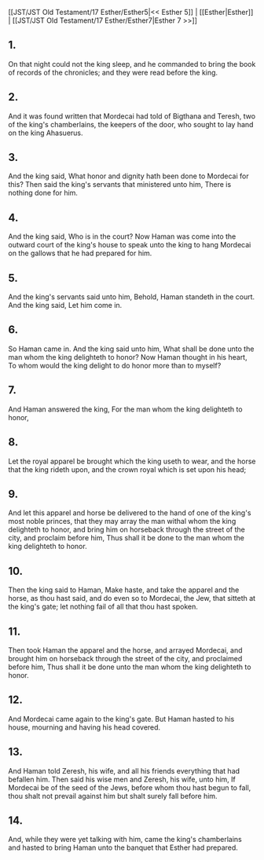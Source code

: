 [[JST/JST Old Testament/17 Esther/Esther5|<< Esther 5]] | [[Esther|Esther]] | [[JST/JST Old Testament/17 Esther/Esther7|Esther 7 >>]]
## 1.
On that night could not the king sleep, and he commanded to bring the book of records of the chronicles; and they were read before the king.
## 2.
And it was found written that Mordecai had told of Bigthana and Teresh, two of the king\'s chamberlains, the keepers of the door, who sought to lay hand on the king Ahasuerus.
## 3.
And the king said, What honor and dignity hath been done to Mordecai for this? Then said the king\'s servants that ministered unto him, There is nothing done for him.
## 4.
And the king said, Who is in the court? Now Haman was come into the outward court of the king\'s house to speak unto the king to hang Mordecai on the gallows that he had prepared for him.
## 5.
And the king\'s servants said unto him, Behold, Haman standeth in the court. And the king said, Let him come in.
## 6.
So Haman came in. And the king said unto him, What shall be done unto the man whom the king delighteth to honor? Now Haman thought in his heart, To whom would the king delight to do honor more than to myself?
## 7.
And Haman answered the king, For the man whom the king delighteth to honor,
## 8.
Let the royal apparel be brought which the king useth to wear, and the horse that the king rideth upon, and the crown royal which is set upon his head;
## 9.
And let this apparel and horse be delivered to the hand of one of the king\'s most noble princes, that they may array the man withal whom the king delighteth to honor, and bring him on horseback through the street of the city, and proclaim before him, Thus shall it be done to the man whom the king delighteth to honor.
## 10.
Then the king said to Haman, Make haste, and take the apparel and the horse, as thou hast said, and do even so to Mordecai, the Jew, that sitteth at the king\'s gate; let nothing fail of all that thou hast spoken.
## 11.
Then took Haman the apparel and the horse, and arrayed Mordecai, and brought him on horseback through the street of the city, and proclaimed before him, Thus shall it be done unto the man whom the king delighteth to honor.
## 12.
And Mordecai came again to the king\'s gate. But Haman hasted to his house, mourning and having his head covered.
## 13.
And Haman told Zeresh, his wife, and all his friends everything that had befallen him. Then said his wise men and Zeresh, his wife, unto him, If Mordecai be of the seed of the Jews, before whom thou hast begun to fall, thou shalt not prevail against him but shalt surely fall before him.
## 14.
And, while they were yet talking with him, came the king\'s chamberlains and hasted to bring Haman unto the banquet that Esther had prepared.

